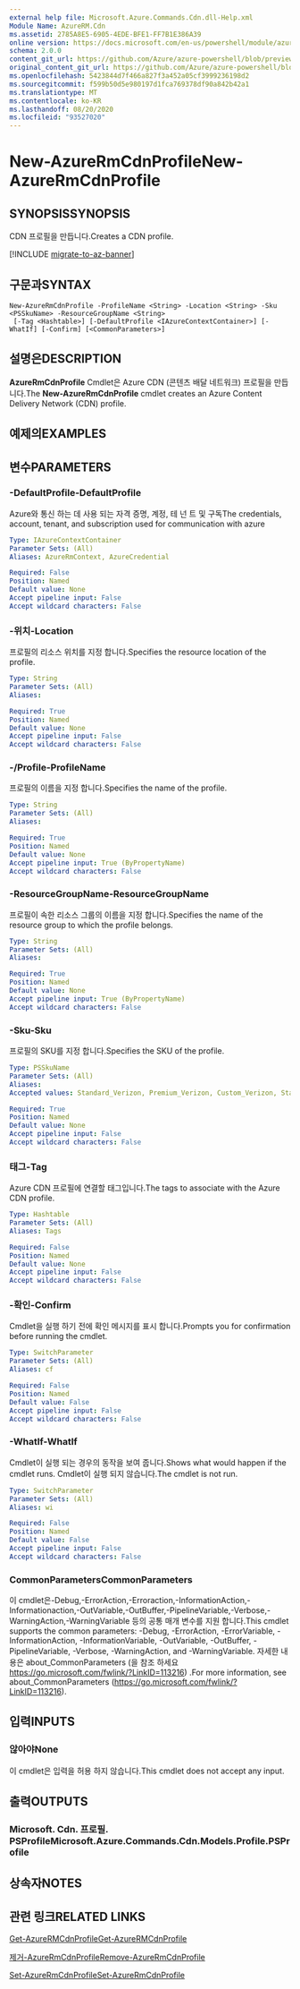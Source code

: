 ```yaml
---
external help file: Microsoft.Azure.Commands.Cdn.dll-Help.xml
Module Name: AzureRM.Cdn
ms.assetid: 2785A8E5-6905-4EDE-BFE1-FF7B1E386A39
online version: https://docs.microsoft.com/en-us/powershell/module/azurerm.cdn/new-azurermcdnprofile
schema: 2.0.0
content_git_url: https://github.com/Azure/azure-powershell/blob/preview/src/ResourceManager/Cdn/Commands.Cdn/help/New-AzureRmCdnProfile.md
original_content_git_url: https://github.com/Azure/azure-powershell/blob/preview/src/ResourceManager/Cdn/Commands.Cdn/help/New-AzureRmCdnProfile.md
ms.openlocfilehash: 5423844d7f466a827f3a452a05cf3999236198d2
ms.sourcegitcommit: f599b50d5e980197d1fca769378df90a842b42a1
ms.translationtype: MT
ms.contentlocale: ko-KR
ms.lasthandoff: 08/20/2020
ms.locfileid: "93527020"
---
```

# <span data-ttu-id="9d858-101">New-AzureRmCdnProfile</span><span class="sxs-lookup"><span data-stu-id="9d858-101">New-AzureRmCdnProfile</span></span>

## <span data-ttu-id="9d858-102">SYNOPSIS</span><span class="sxs-lookup"><span data-stu-id="9d858-102">SYNOPSIS</span></span>
<span data-ttu-id="9d858-103">CDN 프로필을 만듭니다.</span><span class="sxs-lookup"><span data-stu-id="9d858-103">Creates a CDN profile.</span></span>

[!INCLUDE [migrate-to-az-banner](../../includes/migrate-to-az-banner.md)]

## <span data-ttu-id="9d858-104">구문과</span><span class="sxs-lookup"><span data-stu-id="9d858-104">SYNTAX</span></span>

```
New-AzureRmCdnProfile -ProfileName <String> -Location <String> -Sku <PSSkuName> -ResourceGroupName <String>
 [-Tag <Hashtable>] [-DefaultProfile <IAzureContextContainer>] [-WhatIf] [-Confirm] [<CommonParameters>]
```

## <span data-ttu-id="9d858-105">설명은</span><span class="sxs-lookup"><span data-stu-id="9d858-105">DESCRIPTION</span></span>
<span data-ttu-id="9d858-106">**AzureRmCdnProfile** Cmdlet은 Azure CDN (콘텐츠 배달 네트워크) 프로필을 만듭니다.</span><span class="sxs-lookup"><span data-stu-id="9d858-106">The **New-AzureRmCdnProfile** cmdlet creates an Azure Content Delivery Network (CDN) profile.</span></span>

## <span data-ttu-id="9d858-107">예제의</span><span class="sxs-lookup"><span data-stu-id="9d858-107">EXAMPLES</span></span>

## <span data-ttu-id="9d858-108">변수</span><span class="sxs-lookup"><span data-stu-id="9d858-108">PARAMETERS</span></span>

### <span data-ttu-id="9d858-109">-DefaultProfile</span><span class="sxs-lookup"><span data-stu-id="9d858-109">-DefaultProfile</span></span>
<span data-ttu-id="9d858-110">Azure와 통신 하는 데 사용 되는 자격 증명, 계정, 테 넌 트 및 구독</span><span class="sxs-lookup"><span data-stu-id="9d858-110">The credentials, account, tenant, and subscription used for communication with azure</span></span>

```yaml
Type: IAzureContextContainer
Parameter Sets: (All)
Aliases: AzureRmContext, AzureCredential

Required: False
Position: Named
Default value: None
Accept pipeline input: False
Accept wildcard characters: False
```

### <span data-ttu-id="9d858-111">-위치</span><span class="sxs-lookup"><span data-stu-id="9d858-111">-Location</span></span>
<span data-ttu-id="9d858-112">프로필의 리소스 위치를 지정 합니다.</span><span class="sxs-lookup"><span data-stu-id="9d858-112">Specifies the resource location of the profile.</span></span>

```yaml
Type: String
Parameter Sets: (All)
Aliases:

Required: True
Position: Named
Default value: None
Accept pipeline input: False
Accept wildcard characters: False
```

### <span data-ttu-id="9d858-113">-/Profile</span><span class="sxs-lookup"><span data-stu-id="9d858-113">-ProfileName</span></span>
<span data-ttu-id="9d858-114">프로필의 이름을 지정 합니다.</span><span class="sxs-lookup"><span data-stu-id="9d858-114">Specifies the name of the profile.</span></span>

```yaml
Type: String
Parameter Sets: (All)
Aliases:

Required: True
Position: Named
Default value: None
Accept pipeline input: True (ByPropertyName)
Accept wildcard characters: False
```

### <span data-ttu-id="9d858-115">-ResourceGroupName</span><span class="sxs-lookup"><span data-stu-id="9d858-115">-ResourceGroupName</span></span>
<span data-ttu-id="9d858-116">프로필이 속한 리소스 그룹의 이름을 지정 합니다.</span><span class="sxs-lookup"><span data-stu-id="9d858-116">Specifies the name of the resource group to which the profile belongs.</span></span>

```yaml
Type: String
Parameter Sets: (All)
Aliases:

Required: True
Position: Named
Default value: None
Accept pipeline input: True (ByPropertyName)
Accept wildcard characters: False
```

### <span data-ttu-id="9d858-117">-Sku</span><span class="sxs-lookup"><span data-stu-id="9d858-117">-Sku</span></span>
<span data-ttu-id="9d858-118">프로필의 SKU를 지정 합니다.</span><span class="sxs-lookup"><span data-stu-id="9d858-118">Specifies the SKU of the profile.</span></span>

```yaml
Type: PSSkuName
Parameter Sets: (All)
Aliases:
Accepted values: Standard_Verizon, Premium_Verizon, Custom_Verizon, Standard_Akamai, Standard_ChinaCdn

Required: True
Position: Named
Default value: None
Accept pipeline input: False
Accept wildcard characters: False
```

### <span data-ttu-id="9d858-119">태그</span><span class="sxs-lookup"><span data-stu-id="9d858-119">-Tag</span></span>
<span data-ttu-id="9d858-120">Azure CDN 프로필에 연결할 태그입니다.</span><span class="sxs-lookup"><span data-stu-id="9d858-120">The tags to associate with the Azure CDN profile.</span></span>

```yaml
Type: Hashtable
Parameter Sets: (All)
Aliases: Tags

Required: False
Position: Named
Default value: None
Accept pipeline input: False
Accept wildcard characters: False
```

### <span data-ttu-id="9d858-121">-확인</span><span class="sxs-lookup"><span data-stu-id="9d858-121">-Confirm</span></span>
<span data-ttu-id="9d858-122">Cmdlet을 실행 하기 전에 확인 메시지를 표시 합니다.</span><span class="sxs-lookup"><span data-stu-id="9d858-122">Prompts you for confirmation before running the cmdlet.</span></span>

```yaml
Type: SwitchParameter
Parameter Sets: (All)
Aliases: cf

Required: False
Position: Named
Default value: False
Accept pipeline input: False
Accept wildcard characters: False
```

### <span data-ttu-id="9d858-123">-WhatIf</span><span class="sxs-lookup"><span data-stu-id="9d858-123">-WhatIf</span></span>
<span data-ttu-id="9d858-124">Cmdlet이 실행 되는 경우의 동작을 보여 줍니다.</span><span class="sxs-lookup"><span data-stu-id="9d858-124">Shows what would happen if the cmdlet runs.</span></span>
<span data-ttu-id="9d858-125">Cmdlet이 실행 되지 않습니다.</span><span class="sxs-lookup"><span data-stu-id="9d858-125">The cmdlet is not run.</span></span>

```yaml
Type: SwitchParameter
Parameter Sets: (All)
Aliases: wi

Required: False
Position: Named
Default value: False
Accept pipeline input: False
Accept wildcard characters: False
```

### <span data-ttu-id="9d858-126">CommonParameters</span><span class="sxs-lookup"><span data-stu-id="9d858-126">CommonParameters</span></span>
<span data-ttu-id="9d858-127">이 cmdlet은-Debug,-ErrorAction,-Erroraction,-InformationAction,-Informationaction,-OutVariable,-OutBuffer,-PipelineVariable,-Verbose,-WarningAction,-WarningVariable 등의 공통 매개 변수를 지원 합니다.</span><span class="sxs-lookup"><span data-stu-id="9d858-127">This cmdlet supports the common parameters: -Debug, -ErrorAction, -ErrorVariable, -InformationAction, -InformationVariable, -OutVariable, -OutBuffer, -PipelineVariable, -Verbose, -WarningAction, and -WarningVariable.</span></span> <span data-ttu-id="9d858-128">자세한 내용은 about_CommonParameters (을 참조 하세요 https://go.microsoft.com/fwlink/?LinkID=113216) .</span><span class="sxs-lookup"><span data-stu-id="9d858-128">For more information, see about_CommonParameters (https://go.microsoft.com/fwlink/?LinkID=113216).</span></span>

## <span data-ttu-id="9d858-129">입력</span><span class="sxs-lookup"><span data-stu-id="9d858-129">INPUTS</span></span>

### <span data-ttu-id="9d858-130">않아야</span><span class="sxs-lookup"><span data-stu-id="9d858-130">None</span></span>
<span data-ttu-id="9d858-131">이 cmdlet은 입력을 허용 하지 않습니다.</span><span class="sxs-lookup"><span data-stu-id="9d858-131">This cmdlet does not accept any input.</span></span>

## <span data-ttu-id="9d858-132">출력</span><span class="sxs-lookup"><span data-stu-id="9d858-132">OUTPUTS</span></span>

### <span data-ttu-id="9d858-133">Microsoft. Cdn. 프로필. PSProfile</span><span class="sxs-lookup"><span data-stu-id="9d858-133">Microsoft.Azure.Commands.Cdn.Models.Profile.PSProfile</span></span>

## <span data-ttu-id="9d858-134">상속자</span><span class="sxs-lookup"><span data-stu-id="9d858-134">NOTES</span></span>

## <span data-ttu-id="9d858-135">관련 링크</span><span class="sxs-lookup"><span data-stu-id="9d858-135">RELATED LINKS</span></span>

[<span data-ttu-id="9d858-136">Get-AzureRMCdnProfile</span><span class="sxs-lookup"><span data-stu-id="9d858-136">Get-AzureRMCdnProfile</span></span>](./Get-AzureRMCdnProfile.md)

[<span data-ttu-id="9d858-137">제거-AzureRmCdnProfile</span><span class="sxs-lookup"><span data-stu-id="9d858-137">Remove-AzureRmCdnProfile</span></span>](./Remove-AzureRmCdnProfile.md)

[<span data-ttu-id="9d858-138">Set-AzureRmCdnProfile</span><span class="sxs-lookup"><span data-stu-id="9d858-138">Set-AzureRmCdnProfile</span></span>](./Set-AzureRmCdnProfile.md)


